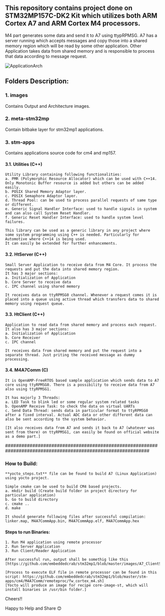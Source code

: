 ## This repository contains project done on STM32MP157C-DK2 Kit which utilizes both ARM Cortex A7 and ARM Cortex M4 processors.

M4 part generates some data and send it to A7 using ttypRPMSG.
A7 has a server running which accepts messages and copy those into a shared memory region which will be read by some other application.
Other Application takes data from shared memory and is responsible to process that data according to message request.


![ApplicationArch](https://user-images.githubusercontent.com/24417311/229630564-0032a8f7-bc8c-44df-8fd2-dc4b43717483.png)


## Folders Description:

### 1. images
Contains Output and Architecture images.

### 2. meta-stm32mp
Contain bitbake layer for stm32mp1 applications.

### 3. stm-apps
Contains applications source code for cm4 and mp157.

#### 3.1. Utilities (C++)
	Utility Library containing following functionalities:
	a. PMR (Polymorphic Resource Allocator) which can be used with C++14. Only Monotonic Buffer resource is added but others can be added easily.
	b. POSIX Shared Memory Adaptor layer.
	c. POSIX Semaphore Adaptor layer.
	d. Thread Pool: can be used to process parallel requests of same type or different.
	e. Generic Signal Handler Interface: used to handle signals in system and can also call System Reset Handler.
	f. Generic Reset Handler Interface: used to handle system level failures.

	This library can be used as a generic library in any project where some system programming using C++ is needed. Particularly for Automotive where C++14 is being used.
	It can easily be extended for further enhancements.

#### 3.2. HtServer (C++)
	Small Server Application to receive data from M4 Core. It process the requests and put the data into shared memory region.
	It has 3 major sections:
	a. Initialization of Application
	b. Core Server to receive data
	c. IPC channel using shared memory

	It receives data on ttyRPMSG0 channel. Whenever a request comes it is placed into a queue using active thread which transfers data to shared memory using request queue.

#### 3.3. HtClient (C++)
	Application to read data from shared memory and process each request.
	It also has 3 major sections:
	a. Initialization of Application
	b. Core Receiver
	c. IPC channel

	It receives data from shared memory and put the request into a separate thread. Just priting the received message as dummy processing.

#### 3.4. M4A7Comm (C)
	It is OpenAMP-FreeRTOS based sample application which sends data to A7 core using ttyRPMSG0. There is a possibility to receive data from A7 also using ttyRPMSG1.

	It has majorly 3 Threads:
	a. LED Task to blink led or some regular system related tasks
	b. OpenAMP Receive Task: to check the data on virtual UARTs
	c. Send Data Thread: sends data in particular format to ttyRPMSG0 after a fixed interval. Actual ADC data or other different data can also be sent according to the system behavior.

	[It also receives data from A7 and sends it back to A7 (whatever was sent from there) on ttyRPMSG1, can easily be found on official website as a demo part.]



#############################################################################################################



### How to Build:

	**yocto_steps.txt** file can be found to build A7 (Linux Application) using yocto project.

	Simple cmake can be used to build CM4 based projects.
	a. mkdir build (Create build folder in project directory for particular application)
	b. Go to build directory
	c. cmake ..
	d. make

	It should generate following files after successful compilation:
	linker.map, M4A7CommApp.bin, M4A7CommApp.elf, M4A7CommApp.hex

#### Steps to run Binaries:
	1. Run M4 application using remote processor
	2. Run Server Application
	3. Run Client/Reader Application
	
	After successful run, output shall be somethig like this [https://github.com/embeddedcrab/stm32mp1/blob/master/images/A7_ClientServerComm_M4Internally.png]

	[Process to execute ELF file in remote processor can be found in this script: https://github.com/embeddedcrab/stm32mp1/blob/master/stm-apps/cm4/M4A7Comm/remoteproc/fw_cortex_m4.sh]
	[Yocto will produce an image for recipe core-image-st, which will install binaries in /usr/bin folder.]
	



Cheers!!

Happy to Help and Share 😊
